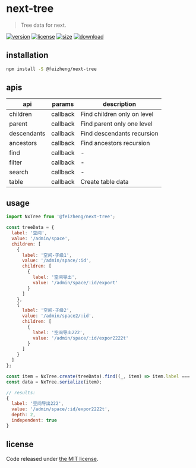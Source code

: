 # next-tree
> Tree data for next.

[![version][version-image]][version-url]
[![license][license-image]][license-url]
[![size][size-image]][size-url]
[![download][download-image]][download-url]

## installation
```bash
npm install -S @feizheng/next-tree
```

## apis
| api         | params   | description                 |
| ----------- | -------- | --------------------------- |
| children    | callback | Find children only on level |
| parent      | callback | Find parent only one level  |
| descendants | callback | Find descendants recursion  |
| ancestors   | callback | Find ancestors recursion    |
| find        | callback | -                           |
| filter      | callback | -                           |
| search      | callback | -                           |
| table       | callback | Create table data           |


## usage
```js
import NxTree from '@feizheng/next-tree';

const treeData = {
  label: '空间',
  value: '/admin/space',
  children: [
    {
      label: '空间-子级1',
      value: '/admin/space/:id',
      children: [
        {
          label: '空间导出',
          value: '/admin/space/:id/export'
        }
      ]
    },
    {
      label: '空间-子级2',
      value: '/admin/space2/:id',
      children: [
        {
          label: '空间导出222',
          value: '/admin/space/:id/expor2222t'
        }
      ]
    }
  ]
};

const item = NxTree.create(treeData).find((_, item) => item.label === '空间导出222');
const data = NxTree.serialize(item);

// results:
{
  label: '空间导出222',
  value: '/admin/space/:id/expor2222t',
  depth: 2,
  independent: true
}
```

## license
Code released under [the MIT license](https://github.com/afeiship/next-tree/blob/master/LICENSE.txt).

[version-image]: https://img.shields.io/npm/v/@feizheng/next-tree
[version-url]: https://npmjs.org/package/@feizheng/next-tree

[license-image]: https://img.shields.io/npm/l/@feizheng/next-tree
[license-url]: https://github.com/afeiship/next-tree/blob/master/LICENSE.txt

[size-image]: https://img.shields.io/bundlephobia/minzip/@feizheng/next-tree
[size-url]: https://github.com/afeiship/next-tree/blob/master/dist/next-tree.min.js

[download-image]: https://img.shields.io/npm/dm/@feizheng/next-tree
[download-url]: https://www.npmjs.com/package/@feizheng/next-tree
